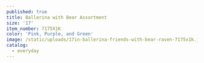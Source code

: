 ```yaml
---
published: true
title: Ballerina with Bear Assortment
size: '17'
item_number: 7175X1K
color: 'Pink, Purple, and Green'
image: /static/uploads/17in-ballerina-friends-with-bear-raven-7175x1k.jpg
catalog:
  - everyday
---
```


